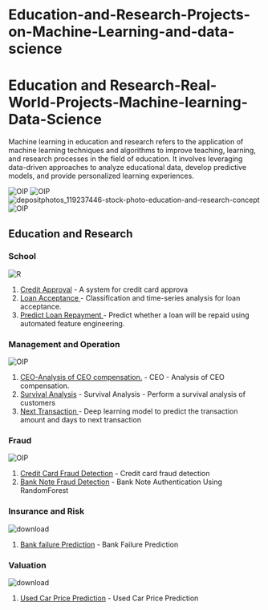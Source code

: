 # Education-and-Research-Projects-on-Machine-Learning-and-data-science

# Education and Research-Real-World-Projects-Machine-learning-Data-Science
<p>Machine learning in education and research refers to the application of machine learning techniques and algorithms to improve teaching, learning, and research processes in the field of education. It involves leveraging data-driven approaches to analyze educational data, develop predictive models, and provide personalized learning experiences.</p>


![OIP](https://github.com/mohansharma077/-Education-and-Research-Projects-on-Machine-Learning-and-data-science/assets/104629829/a4ec0b3b-cbd4-43d7-ab77-2f6bae66bf26)
![OIP](https://github.com/mohansharma077/-Education-and-Research-Projects-on-Machine-Learning-and-data-science/assets/104629829/f3b16687-607c-4eef-b044-23219f4ff16a)
![depositphotos_119237446-stock-photo-education-and-research-concept](https://github.com/mohansharma077/-Education-and-Research-Projects-on-Machine-Learning-and-data-science/assets/104629829/f653572a-0eb6-415b-add8-41450f330b3b)
![OIP](https://github.com/mohansharma077/-Education-and-Research-Projects-on-Machine-Learning-and-data-science/assets/104629829/d85bf6b3-31dd-4db7-a660-6fefd1806c96)





<h2>Education and Research</h2>

<h3>School</h3>

![R](https://github.com/mohansharma077/-Education-and-Research-Projects-on-Machine-Learning-and-data-science/assets/104629829/0114c35a-5458-4012-9199-9754e58cfcbd)

1. [Credit Approval](https://github.com/mohansharma077/-Fraud-Detection-On-Credit-Card-Transactions) - A system for credit card approva<br/>
2. [Loan Acceptance ](https://github.com/mohansharma077/Loan-Acceptance) -  Classification and time-series analysis for loan acceptance.<br/>
3. [Predict Loan Repayment ](https://github.com/mohansharma077/Loan-Repayment-Prediction-using-Neural-networks-and-random-foerst-classifier) -  Predict whether a loan will be repaid using automated feature engineering.<br/>



<h3>Management and Operation</h3>

![OIP](https://github.com/mohansharma077/Banking-and-Insurance-Real-World-Projects/assets/104629829/6f809fc6-72f5-4e39-9f46-4340a0deb33c)

1. [CEO-Analysis of CEO compensation.](https://github.com/mohansharma077/-Fraud-Detection-On-Credit-Card-Transactions) - CEO - Analysis of CEO compensation.<br/>
2. [Survival Analysis](https://github.com/mohansharma077/Survival-Analysis-of-Customers) - Survival Analysis - Perform a survival analysis of customers<br/>
3. [Next Transaction ](https://github.com/mohansharma077/Customer-Next-Transaction-Prediction/) - Deep learning model to predict the transaction amount and days to next transaction<br/>


<h3>Fraud</h3>

![OIP](https://github.com/mohansharma077/Banking-and-Insurance-Real-World-Projects/assets/104629829/5608da9f-3788-4b1b-9346-69cea6d83bb8)


1. [Credit Card Fraud Detection](https://github.com/mohansharma077/-Fraud-Detection-On-Credit-Card-Transactions) - Credit card fraud detection<br/>
2. [Bank Note Fraud Detection](https://github.com/mohansharma077/Bank-Note-Fraud-Detection-using-Random-Forest-Classifier) -  Bank Note Authentication Using RandomForest<br/>


<h3>Insurance and Risk</h3>

![download](https://github.com/mohansharma077/Banking-and-Insurance-Real-World-Projects/assets/104629829/e0755a7a-6ab8-43d6-9ebc-7ee74a54a3c2)

1. [Bank failure Prediction](https://github.com/mohansharma077/Bank-Failure-Prediction/tree/main) - Bank Failure Prediction<br/>


<h3>Valuation</h3>

![download](https://github.com/mohansharma077/Banking-and-Insurance-Real-World-Projects/assets/104629829/4f16fa87-a943-4ad5-8aa9-5684c97c29b6)

1. [Used Car Price Prediction](https://github.com/mohansharma077/Used-Car-Price-prediction-/tree/main) - Used Car Price Prediction 
